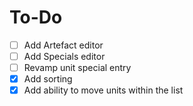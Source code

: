 # To-Do
- [ ] Add Artefact editor
- [ ] Add Specials editor
- [ ] Revamp unit special entry
- [X] Add sorting 
- [X] Add ability to move units within the list
